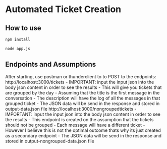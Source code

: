 # Automated Ticket Creation

## How to use

```sh
npm install
```

```sh
node app.js
```

## Endpoints and Assumptions

After starting, use postman or thunderclient to to POST to the endpoints:
http://localhost:3000/tickets
    - IMPORTANT: input the input json into the body json content in order to see the results
    - This will give you tickets that are grouped by the day
    - Assuming that the title is the first message in the conversation
    - The description will have the log of all the messages in that grouped ticket
    - The JSON data will be send in the response and stored in output-data.json file
http://localhost:3000/nongroupedtickets
    - IMPORTANT: input the input json into the body json content in order to see the results
    - This endpoint is created on the assumption that the tickets should not be grouped
    - Each message will have a different ticket
    - However I believe this is not the optimal outcome thats why its just created as a secondary endpoint
    - The JSON data will be send in the response and stored in output-nongrouped-data.json file
